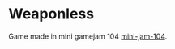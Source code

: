 # Weaponless

Game made in mini gamejam 104 [mini-jam-104](https://itch.io/jam/mini-jam-104-cascade).
